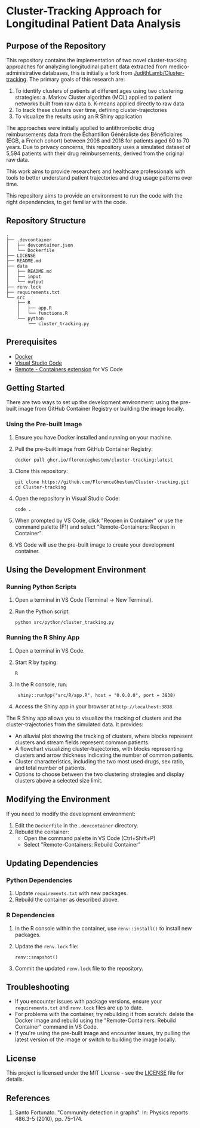 # Cluster-Tracking Approach for Longitudinal Patient Data Analysis

## Purpose of the Repository

This repository contains the implementation of two novel cluster-tracking approaches for analyzing longitudinal patient data extracted from medico-administrative databases, this is initially a fork from [JudithLamb/Cluster-tracking](https://github.com/JudithLamb/Cluster-tracking). The primary goals of this research are:

1. To identify clusters of patients at different ages using two clustering strategies:
   a. Markov Cluster algorithm (MCL) applied to patient networks built from raw data
   b. K-means applied directly to raw data
2. To track these clusters over time, defining cluster-trajectories
3. To visualize the results using an R Shiny application

The approaches were initially applied to antithrombotic drug reimbursements data from the Échantillon Généraliste des Bénéficiaires (EGB, a French cohort) between 2008 and 2018 for patients aged 60 to 70 years. Due to privacy concerns, this repository uses a simulated dataset of 5,594 patients with their drug reimbursements, derived from the original raw data.

This work aims to provide researchers and healthcare professionals with tools to better understand patient trajectories and drug usage patterns over time.

This repository aims to provide an environment to run the code with the right dependencies, to get familiar with the code.

## Repository Structure

```{.sh}
.
├── .devcontainer
│   ├── devcontainer.json
│   └── Dockerfile
├── LICENSE
├── README.md
├── data
│   ├── README.md
│   ├── input
│   └── output
├── renv.lock
├── requirements.txt
└── src
    ├── R
    │   ├── app.R
    │   └── functions.R
    └── python
        └── cluster_tracking.py
```

## Prerequisites

- [Docker](https://www.docker.com/products/docker-desktop)
- [Visual Studio Code](https://code.visualstudio.com/)
- [Remote - Containers extension](https://marketplace.visualstudio.com/items?itemName=ms-vscode-remote.remote-containers) for VS Code

## Getting Started

There are two ways to set up the development environment: using the pre-built image from GitHub Container Registry or building the image locally.

### Using the Pre-built Image

1. Ensure you have Docker installed and running on your machine.

2. Pull the pre-built image from GitHub Container Registry:

   ```{.sh}
   docker pull ghcr.io/florenceghestem/cluster-tracking:latest
   ```

3. Clone this repository:

   ```{.sh}
   git clone https://github.com/FlorenceGhestem/Cluster-tracking.git
   cd Cluster-tracking
   ```

4. Open the repository in Visual Studio Code:

   ```{.sh}
   code .
   ```

5. When prompted by VS Code, click "Reopen in Container" or use the command palette (F1) and select "Remote-Containers: Reopen in Container".

6. VS Code will use the pre-built image to create your development container.

## Using the Development Environment

### Running Python Scripts

1. Open a terminal in VS Code (Terminal -> New Terminal).

2. Run the Python script:

   ```{.sh}
   python src/python/cluster_tracking.py
   ```

### Running the R Shiny App

1. Open a terminal in VS Code.

2. Start R by typing:

   ```{.sh}
   R
   ```

3. In the R console, run:

   ```{r}
    shiny::runApp("src/R/app.R", host = "0.0.0.0", port = 3838)
   ```

4. Access the Shiny app in your browser at `http://localhost:3838`.

The R Shiny app allows you to visualize the tracking of clusters and the cluster-trajectories from the simulated data. It provides:

- An alluvial plot showing the tracking of clusters, where blocks represent clusters and stream fields represent common patients.
- A flowchart visualizing cluster-trajectories, with blocks representing clusters and arrow thickness indicating the number of common patients.
- Cluster characteristics, including the two most used drugs, sex ratio, and total number of patients.
- Options to choose between the two clustering strategies and display clusters above a selected size limit.

## Modifying the Environment

If you need to modify the development environment:

1. Edit the `Dockerfile` in the `.devcontainer` directory.
2. Rebuild the container:
   - Open the command palette in VS Code (Ctrl+Shift+P)
   - Select "Remote-Containers: Rebuild Container"

## Updating Dependencies

### Python Dependencies

1. Update `requirements.txt` with new packages.
2. Rebuild the container as described above.

### R Dependencies

1. In the R console within the container, use `renv::install()` to install new packages.
2. Update the `renv.lock` file:

   ```{R}
   renv::snapshot()
   ```

3. Commit the updated `renv.lock` file to the repository.

## Troubleshooting

- If you encounter issues with package versions, ensure your `requirements.txt` and `renv.lock` files are up to date.
- For problems with the container, try rebuilding it from scratch: delete the Docker image and rebuild using the "Remote-Containers: Rebuild Container" command in VS Code.
- If you're using the pre-built image and encounter issues, try pulling the latest version of the image or switch to building the image locally.

## License

This project is licensed under the MIT License - see the [LICENSE](LICENSE) file for details.

## References

1. Santo Fortunato. "Community detection in graphs". In: Physics reports 486.3-5 (2010), pp. 75–174.
